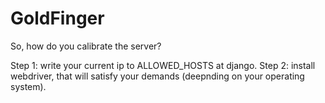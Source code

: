# GoldFinger

So, how do you calibrate the server?

Step 1: write your current ip to ALLOWED_HOSTS at django.
Step 2: install webdriver, that will satisfy your demands (deepnding on your operating system).
